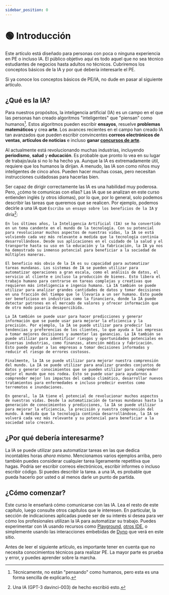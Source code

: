 ```yaml
---
sidebar_position: 0
---
```


# 🟢 Introducción

Este artículo está diseñado para personas con poca o ninguna experiencia en PE 
o incluso IA. El público objetivo aquí es todo aquel que no sea técnico
estudiantes de negocios hasta adultos no técnicos. Cubriremos los conceptos básicos de la IA y por qué debería
interesarle el PE.

Si ya conoce los conceptos básicos de PE/IA, no dude en pasar al siguiente artículo.

## ¿Qué es la IA?

Para nuestros propósitos, la inteligencia artificial (IA) es un campo en el que las personas han creado
algoritmos "inteligentes" que "piensan" como humanos[^1]. Estos algoritmos pueden escribir **ensayos**,
resuelve **problemas matemáticos** y crea **arte**. Los avances recientes en el campo han creado IA
tan avanzados que pueden escribir convincentes **correos electrónicos de ventas**, **artículos de noticias** e incluso
**ganar [concursos de arte](https://impakter.com/art-made-by-ai-wins-fine-arts-competition/)**.

AI actualmente está revolucionando muchas industrias, incluyendo **periodismo**, **salud** y
**educación**. Es probable que pronto lo vea en su lugar de trabajo/aula si no lo ha hecho
ya. Aunque la IA es extremadamente útil, requiere que los humanos la dirijan.
A menudo, las IA son como niños muy inteligentes de cinco años. Pueden hacer muchas cosas, pero necesitan
instrucciones cuidadosas para hacerlas bien.

Ser capaz de dirigir correctamente las IA es una habilidad muy poderosa. Pero, ¿cómo te comunicas con ellas?
Las IA que se analizan en este curso entienden inglés (y otros idiomas),
por lo que, por lo general, solo podemos describir las tareas que queremos que se realicen. Por ejemplo, podemos decirle a una IA que
`Escriba un ensayo sobre los beneficios de la IA` y diría[^2]:

```
En los últimos años, la Inteligencia Artificial (IA) se ha convertido en un tema candente en el mundo de la tecnología. Con su potencial para revolucionar muchos aspectos de nuestras vidas, la IA se está volviendo cada vez más relevante a medida que la tecnología continúa desarrollándose. Desde sus aplicaciones en el cuidado de la salud y el transporte hasta su uso en la educación y la fabricación, la IA ya nos ha demostrado su inmenso potencial para beneficiar a la sociedad de múltiples maneras.

El beneficio más obvio de la IA es su capacidad para automatizar tareas mundanas. Los sistemas de IA se pueden utilizar para automatizar operaciones a gran escala, como el análisis de datos, el servicio al cliente e incluso la producción de bienes. Esto libera el trabajo humano para centrarse en tareas complejas y creativas que requieren más inteligencia e ingenio humano. La IA también se puede utilizar para analizar grandes cantidades de datos y tomar decisiones en una fracción del tiempo que le llevaría a un ser humano. Esto puede ser beneficioso en industrias como la financiera, donde la IA puede detectar patrones en el mercado de valores y ofrecer información que de otro modo pasaría desapercibida.

La IA también se puede usar para hacer predicciones y generar información que se puede usar para mejorar la eficiencia y la precisión. Por ejemplo, la IA se puede utilizar para predecir las tendencias y preferencias de los clientes, lo que ayuda a las empresas a tomar mejores decisiones y aumentar las ganancias. La IA también se puede utilizar para identificar riesgos y oportunidades potenciales en diversas industrias, como finanzas, atención médica y fabricación. Esto puede ayudar a las empresas a tomar decisiones informadas y reducir el riesgo de errores costosos.

Finalmente, la IA se puede utilizar para mejorar nuestra comprensión del mundo. La IA se puede utilizar para analizar grandes conjuntos de datos y generar conocimientos que se pueden utilizar para comprender mejor el mundo que nos rodea. Esto se puede usar para ayudarnos a comprender mejor los impactos del cambio climático, desarrollar nuevos tratamientos para enfermedades e incluso predecir eventos como terremotos e inundaciones.

En general, la IA tiene el potencial de revolucionar muchos aspectos de nuestras vidas. Desde la automatización de tareas mundanas hasta la generación de conocimientos y predicciones, la IA se puede utilizar para mejorar la eficiencia, la precisión y nuestra comprensión del mundo. A medida que la tecnología continúa desarrollándose, la IA se volverá cada vez más relevante y su potencial para beneficiar a la sociedad solo crecerá.
```

## ¿Por qué debería interesarme?

La IA se puede utilizar para automatizar tareas en las que dedica incontables horas *ahora mismo*.
Mencionamos varios ejemplos arriba, pero también puedes considerar cualquier tarea ligeramente repetitiva que hagas.
Podría ser escribir correos electrónicos, escribir informes o incluso escribir código. Si puedes describir la tarea.
a una IA, es probable que pueda hacerlo por usted o al menos darle un punto de partida.

## ¿Cómo comenzar?

Este curso le enseñará cómo comunicarse con las IA.
Lea el resto de este capítulo, luego consulte otros capítulos que le interesen.
En particular, la sección de indicaciones aplicadas puede ser de su interés si desea
para ver cómo los profesionales utilizan la IA para automatizar su trabajo. Puedes experimentar con IA
usando recursos como [Playground](https://beta.openai.com/playground), [otros IDE](https://learnprompting.org/docs/IDEs/intro), o simplemente usando las interacciones embebidas de [Dyno](https://trydyno.com) que verá en este sitio.

Antes de leer el siguiente artículo, es importante tener en cuenta que no necesita conocimientos técnicos para realizar PE. La mayor parte es prueba y error, y puedes aprender sobre la marcha.

[^1]: Técnicamente, no están "pensando" como humanos, pero esta es una forma sencilla de explicarlo.
[^2]: Una IA (GPT-3 davinci-003) de hecho escribió esto.